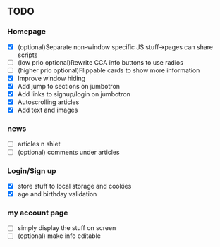 ## TODO
### Homepage
- [X] (optional)Separate non-window specific JS stuff->pages can share scripts
- [ ] (low prio optional)Rewrite CCA info buttons to use radios
- [ ] (higher prio optional)Flippable cards to show more information
- [X] Improve window hiding
- [X] Add jump to sections on jumbotron
- [X] Add links to signup/login on jumbotron
- [X] Autoscrolling articles
- [X] Add text and images
### news
- [ ] articles n shiet
- [ ] (optional) comments under articles
### Login/Sign up
- [X] store stuff to local storage and cookies
- [X] age and birthday validation
### my account page
- [ ] simply display the stuff on screen
- [ ] (optional) make info editable